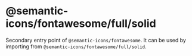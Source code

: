 # @semantic-icons/fontawesome/full/solid

Secondary entry point of `@semantic-icons/fontawesome`. It can be used by importing from `@semantic-icons/fontawesome/full/solid`.
